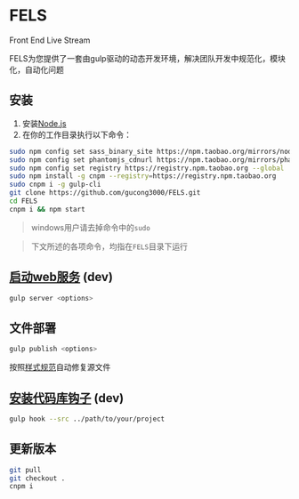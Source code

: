 FELS
======

Front End Live Stream

FELS为您提供了一套由gulp驱动的动态开发环境，解决团队开发中规范化，模块化，自动化问题

## 安装 ##

1.   安装[Node.js](http://nodejs.org/download/)
1.   在你的工作目录执行以下命令：

```bash
sudo npm config set sass_binary_site https://npm.taobao.org/mirrors/node-sass --global
sudo npm config set phantomjs_cdnurl https://npm.taobao.org/mirrors/phantomjs --global
sudo npm config set registry https://registry.npm.taobao.org --global
sudo npm install -g cnpm --registry=https://registry.npm.taobao.org
sudo cnpm i -g gulp-cli
git clone https://github.com/gucong3000/FELS.git
cd FELS
cnpm i && npm start
```

> windows用户请去掉命令中的`sudo`

> 下文所述的各项命令，均指在`FELS`目录下运行

## [启动web服务](./docs/gulp_server.md) (dev)

```bash
gulp server <options>
```

## 文件部署

```bash
gulp publish <options>
```

按照[样式规范](./docs/style_standard.md)自动修复源文件

## [安装代码库钩子](./docs/gulp_hook.md) (dev)

```bash
gulp hook --src ../path/to/your/project
```

## 更新版本

```bash
git pull
git checkout .
cnpm i
```
